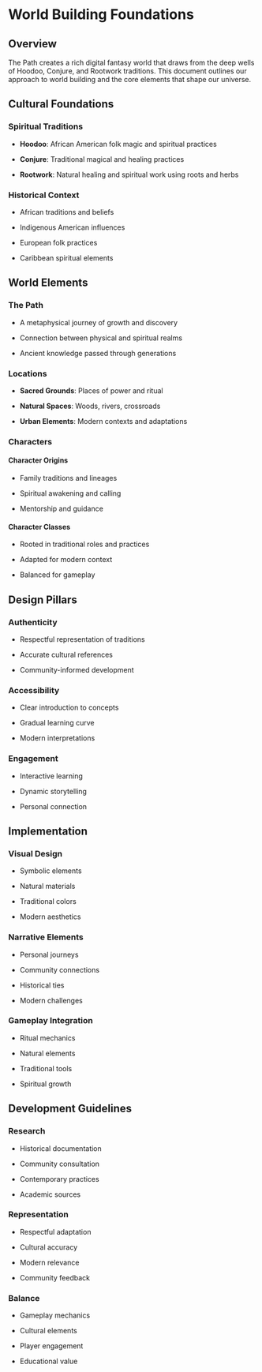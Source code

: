 # World Building Foundations

## Overview

The Path creates a rich digital fantasy world that draws from the deep wells of Hoodoo, Conjure, and Rootwork traditions. This document outlines our approach to world building and the core elements that shape our universe.

## Cultural Foundations

### Spiritual Traditions

* **Hoodoo**: African American folk magic and spiritual practices

* **Conjure**: Traditional magical and healing practices

* **Rootwork**: Natural healing and spiritual work using roots and herbs

### Historical Context

* African traditions and beliefs

* Indigenous American influences

* European folk practices

* Caribbean spiritual elements

## World Elements

### The Path

* A metaphysical journey of growth and discovery

* Connection between physical and spiritual realms

* Ancient knowledge passed through generations

### Locations

* **Sacred Grounds**: Places of power and ritual

* **Natural Spaces**: Woods, rivers, crossroads

* **Urban Elements**: Modern contexts and adaptations

### Characters

#### Character Origins

* Family traditions and lineages

* Spiritual awakening and calling

* Mentorship and guidance

#### Character Classes

* Rooted in traditional roles and practices

* Adapted for modern context

* Balanced for gameplay

## Design Pillars

### Authenticity

* Respectful representation of traditions

* Accurate cultural references

* Community-informed development

### Accessibility

* Clear introduction to concepts

* Gradual learning curve

* Modern interpretations

### Engagement

* Interactive learning

* Dynamic storytelling

* Personal connection

## Implementation

### Visual Design

* Symbolic elements

* Natural materials

* Traditional colors

* Modern aesthetics

### Narrative Elements

* Personal journeys

* Community connections

* Historical ties

* Modern challenges

### Gameplay Integration

* Ritual mechanics

* Natural elements

* Traditional tools

* Spiritual growth

## Development Guidelines

### Research

* Historical documentation

* Community consultation

* Contemporary practices

* Academic sources

### Representation

* Respectful adaptation

* Cultural accuracy

* Modern relevance

* Community feedback

### Balance

* Gameplay mechanics

* Cultural elements

* Player engagement

* Educational value
